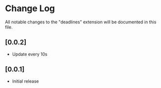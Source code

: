 # Change Log

All notable changes to the "deadlines" extension will be documented in this file.

## [0.0.2]

- Update every 10s

## [0.0.1]

- Initial release
